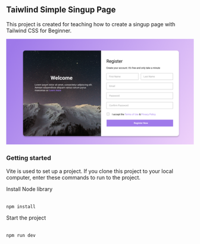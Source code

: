 ## Taiwlind Simple Singup Page
This project is created for teaching how to create a singup page with Tailwind CSS for Beginner. 

![alt tag](https://raw.githubusercontent.com/phithounsavanh/Tailwind-Simple-Signup-Page/master/Readme/tailwind%20register.png) 

### Getting started

Vite is used to set up a project. If you clone this project to your local computer, enter these commands to run to the project.

Install Node library

```npm

npm install

```

Start the project

```npm

npm run dev

```
